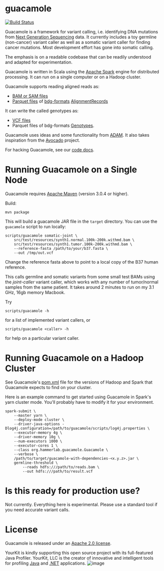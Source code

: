 guacamole
=========
[![Build Status](https://travis-ci.org/hammerlab/guacamole.svg?branch=master)](https://travis-ci.org/hammerlab/guacamole)

Guacamole is a framework for variant calling, i.e. identifying DNA mutations
from [Next Generation Sequencing][seq] data. It currently includes a toy
germline (non-cancer) variant caller as well as a somatic variant caller for
finding cancer mutations.  Most development effort has gone into somatic
calling.

The emphasis is on a readable codebase that can be readily understood and
adapted for experimentation.

Guacamole is written in Scala using the [Apache Spark][spark] engine for
distributed processing. It can run on a single computer or on a Hadoop cluster.

Guacamole supports reading aligned reads as:
 * [BAM or SAM files][sambam]
 * [Parquet files][parquet] of [bdg-formats][] [AlignmentRecords][]
 
It can write the called genotypes as:
 * [VCF files][]
 * Parquet files of bdg-formats [Genotypes][].

Guacamole uses ideas and some functionality from [ADAM][]. It also takes
inspiration from the [Avocado][] project.

For hacking Guacamole, see our [code docs][].

# Running Guacamole on a Single Node

Guacamole requires [Apache Maven][maven] (version 3.0.4 or higher).

Build:

```
mvn package
```

This will build a guacamole JAR file in the `target` directory. You can use the
`guacamole` script to run locally:

```
scripts/guacamole somatic-joint \
    src/test/resources/synth1.normal.100k-200k.withmd.bam \
    src/test/resources/synth1.tumor.100k-200k.withmd.bam \
    --reference-fasta /path/to/your/b37.fasta \
    --out /tmp/out.vcf 
```

Change the reference fasta above to point to a local copy of the B37 human
reference.

This calls germline and somatic variants from some small test BAMs using the
*joint-caller* variant caller, which works with any number of tumor/normal
samples from the same patient. It takes around 2 minutes to run on my 3.1 GHz,
16gb memory Macbook.

Try 
```
scripts/guacamole -h
```
for a list of implemented variant callers, or

```
scripts/guacamole <caller> -h
```
for help on a particular variant caller.

# Running Guacamole on a Hadoop Cluster

See Guacamole's [pom.xml](/pom.xml) file for the versions of Hadoop and Spark
that Guacamole expects to find on your cluster.

Here is an example command to get started using Guacamole in Spark's yarn
cluster mode. You'll probably have to modify it for your environment. 

```
spark-submit \
	--master yarn \
	--deploy-mode cluster \
	--driver-java-options -Dlog4j.configuration=/path/to/guacamole/scripts/log4j.properties \
	--executor-memory 4g \
	--driver-memory 10g \
	--num-executors 1000 \
	--executor-cores 1 \
	--class org.hammerlab.guacamole.Guacamole \
	--verbose \
	/path/to/target/guacamole-with-dependencies-<x.y.z>.jar \
	germline-threshold \
        --reads hdfs:///path/to/reads.bam \
        --out hdfs:///path/to/result.vcf
```

# Is this ready for production use?

Not currently. Everything here is experimental. Please use a standard tool if
you need accurate variant calls.


# License

Guacamole is released under an [Apache 2.0 license](LICENSE.txt).

YourKit is kindly supporting this open source project with its full-featured Java Profiler.
YourKit, LLC is the creator of innovative and intelligent tools for profiling
[Java](http://www.yourkit.com/java/profiler/index.jsp) and [.NET](http://www.yourkit.com/.net/profiler/index.jsp) applications.
![image](https://cloud.githubusercontent.com/assets/455755/4988560/97757f12-6935-11e4-9270-f5fc42f9b585.png)

[seq]: http://en.wikipedia.org/wiki/DNA_sequencing
[spark]: http://spark.apache.org/
[sambam]: http://genomicsandhealth.org/our-work/work-products/file-formats-sambam
[parquet]: http://parquet.incubator.apache.org/
[bdg-formats]: https://github.com/bigdatagenomics/bdg-formats
[alignmentrecords]: https://github.com/bigdatagenomics/bdg-formats/blob/master/src/main/resources/avro/bdg.avdl#L60
[vcf files]: http://genomicsandhealth.org/our-work/work-products/file-formats-vcfbcf
[genotypes]: https://github.com/bigdatagenomics/bdg-formats/blob/master/src/main/resources/avro/bdg.avdl#L547
[adam]: https://github.com/bigdatagenomics/adam
[avocado]: https://github.com/bigdatagenomics/avocado
[code docs]: http://www.hammerlab.org/guacamole/docs/#org.hammerlab.guacamole.package
[maven]: http://maven.apache.org/
